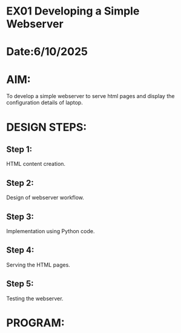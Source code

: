 # EX01 Developing a Simple Webserver

# Date:6/10/2025
# AIM:
To develop a simple webserver to serve html pages and display the configuration details of laptop.

# DESIGN STEPS:
## Step 1:
HTML content creation.

## Step 2:
Design of webserver workflow.

## Step 3:
Implementation using Python code.

## Step 4:
Serving the HTML pages.

## Step 5:
Testing the webserver.

# PROGRAM:

 
<!DOCTYPE html>
<html>
   <head>
      <title>
          
      </title>
   </head>
<body>
    <h1>DEVICE SPECIFICATION(karthiga sri)</h1>
    <table border="5"cellpadding="10"cellspacing="10";
    <tr bgcolour="yellow">
       <th>S.NO</th>
       <th>DEVICE SPECIFICATION</th>
       <th>TYPE</th>
    </tr>
    <tr>
        <td>1</td> 
        <td>Device name</td>
        <td>TMP215-75-G2</td>
    </tr>
    <tr>
        <td>2</td>
        <td>Processor</td>
        <td>Intel(R) Core(TM) Ultra 5 125H (1.20 GHz)</td>
    </tr>
    <tr>
        <td>3</td>
        <td>Installed RAM</td>
        <TD>16.0 GB(15.5 GB usable)</TD>
    </tr> 
    <tr>
        <td>4</td>
        <td>Device ID</td>
        <td>A0845275-AD9C</td>
    </tr>
    <tr>
        <td>5</td>
        <td>Product ID</td>
        <td>0034-42786-663524</td>
    </tr>
    <tr>
        <td>6</td>
        <td>System type</td>
        <td>64-bit</td>
    </tr>
</body>
</htmL>

class myhandler(BaseHTTPRequestHandler):
    def do_GET(self):
        print("request received")
        self.send_response(200)
        self.send_header('content-type', 'text/html; charset=utf-8')
        self.end_headers()
        self.wfile.write(content.encode())
server_address = ('',8000)
httpd = HTTPServer(server_address,myhandler)
print("my webserver is running...")
httpd.serve_forever()



# OUTPUT:

![alt text](<Screenshot 2025-10-07 014226.png>)
![alt text](<Screenshot 2025-10-07 013939.png>)

# RESULT:
The program for implementing simple webserver is executed successfully.
